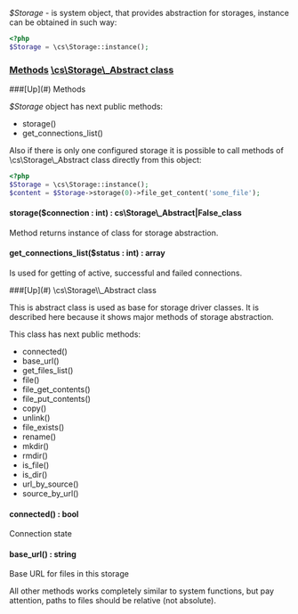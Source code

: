*$Storage* - is system object, that provides abstraction for storages, instance can be obtained in such way:
```php
<?php
$Storage = \cs\Storage::instance();
```

### [Methods](#methods) [\cs\Storage\\_Abstract class](#abstract-class)

<a name="methods" />
###[Up](#) Methods

*$Storage* object has next public methods:
* storage()
* get_connections_list()

Also if there is only one configured storage it is possible to call methods of \cs\Storage\\_Abstract class directly from this object:
```php
<?php
$Storage = \cs\Storage::instance();
$content = $Storage->storage(0)->file_get_content('some_file');
```

#### storage($connection : int) : cs\\Storage\\_Abstract|False_class
Method returns instance of class for storage abstraction.

#### get_connections_list($status : int) : array
Is used for getting of active, successful and failed connections.

<a name="abstract-class" />
###[Up](#) \cs\Storage\\_Abstract class

This is abstract class is used as base for storage driver classes. It is described here because it shows major methods of storage abstraction.

This class has next public methods:
* connected()
* base_url()
* get_files_list()
* file()
* file_get_contents()
* file_put_contents()
* copy()
* unlink()
* file_exists()
* rename()
* mkdir()
* rmdir()
* is_file()
* is_dir()
* url_by_source()
* source_by_url()

#### connected() : bool
Connection state

#### base_url() : string
Base URL for files in this storage


All other methods works completely similar to system functions, but pay attention, paths to files should be relative (not absolute).
